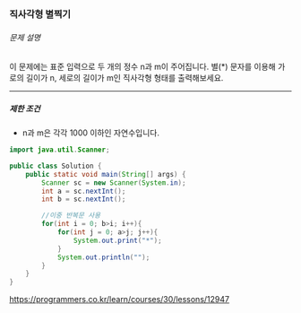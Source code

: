 ### 직사각형 별찍기

###### 문제 설명

이 문제에는 표준 입력으로 두 개의 정수 n과 m이 주어집니다.
별(*) 문자를 이용해 가로의 길이가 n, 세로의 길이가 m인 직사각형 형태를 출력해보세요.

------

##### 제한 조건

- n과 m은 각각 1000 이하인 자연수입니다.



~~~java
import java.util.Scanner;

public class Solution {
    public static void main(String[] args) {
        Scanner sc = new Scanner(System.in);
        int a = sc.nextInt();
        int b = sc.nextInt();

      	//이중 반복문 사용
        for(int i = 0; b>i; i++){
            for(int j = 0; a>j; j++){
                System.out.print("*");
            }
            System.out.println("");
        }
    }
}
~~~



https://programmers.co.kr/learn/courses/30/lessons/12947